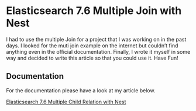 
<h1>Elasticsearch 7.6 Multiple Join with Nest
</h1>
<p>I had to use the multiple Join for a project that I was working on in the past days. I looked for the muti join example on the internet but couldn’t find anything even in the official documentation. Finally, I wrote it myself in some way and decided to write this article so that you could use it. Have Fun!</p>

<h2>Documentation</h2>
<p>For the documentation please have a look at my article below.</p>
<a href="https://medium.com/kariyertech/elasticsearch-7-6-multiple-join-with-nest-a9843a671130">Elasticsearch 7.6 Multiple Child Relation with Nest</a>
